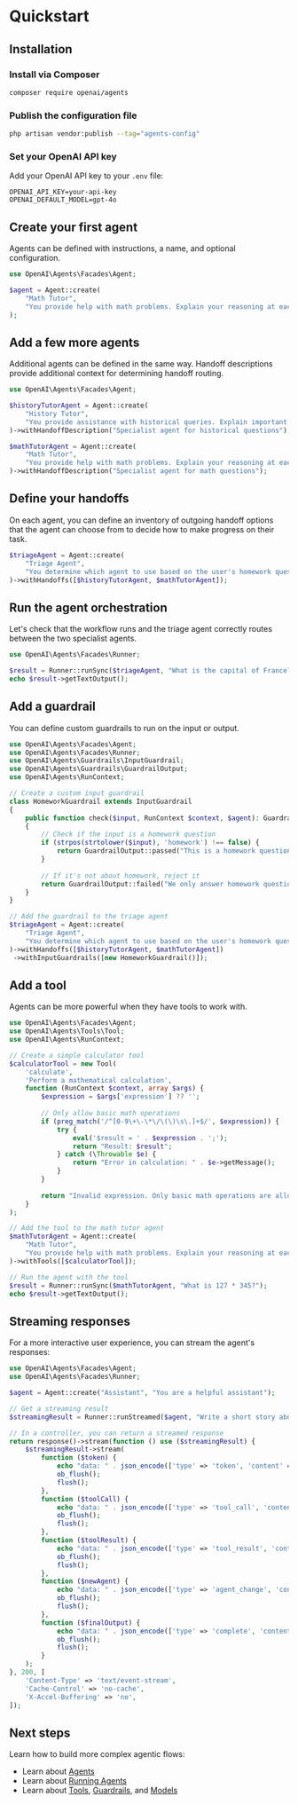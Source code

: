 # Quickstart

## Installation

### Install via Composer

```bash
composer require openai/agents
```

### Publish the configuration file

```bash
php artisan vendor:publish --tag="agents-config"
```

### Set your OpenAI API key

Add your OpenAI API key to your `.env` file:

```
OPENAI_API_KEY=your-api-key
OPENAI_DEFAULT_MODEL=gpt-4o
```

## Create your first agent

Agents can be defined with instructions, a name, and optional configuration.

```php
use OpenAI\Agents\Facades\Agent;

$agent = Agent::create(
    "Math Tutor",
    "You provide help with math problems. Explain your reasoning at each step and include examples"
);
```

## Add a few more agents

Additional agents can be defined in the same way. Handoff descriptions provide additional context for determining handoff routing.

```php
use OpenAI\Agents\Facades\Agent;

$historyTutorAgent = Agent::create(
    "History Tutor",
    "You provide assistance with historical queries. Explain important events and context clearly."
)->withHandoffDescription("Specialist agent for historical questions");

$mathTutorAgent = Agent::create(
    "Math Tutor",
    "You provide help with math problems. Explain your reasoning at each step and include examples"
)->withHandoffDescription("Specialist agent for math questions");
```

## Define your handoffs

On each agent, you can define an inventory of outgoing handoff options that the agent can choose from to decide how to make progress on their task.

```php
$triageAgent = Agent::create(
    "Triage Agent",
    "You determine which agent to use based on the user's homework question"
)->withHandoffs([$historyTutorAgent, $mathTutorAgent]);
```

## Run the agent orchestration

Let's check that the workflow runs and the triage agent correctly routes between the two specialist agents.

```php
use OpenAI\Agents\Facades\Runner;

$result = Runner::runSync($triageAgent, "What is the capital of France?");
echo $result->getTextOutput();
```

## Add a guardrail

You can define custom guardrails to run on the input or output.

```php
use OpenAI\Agents\Facades\Agent;
use OpenAI\Agents\Facades\Runner;
use OpenAI\Agents\Guardrails\InputGuardrail;
use OpenAI\Agents\Guardrails\GuardrailOutput;
use OpenAI\Agents\RunContext;

// Create a custom input guardrail
class HomeworkGuardrail extends InputGuardrail
{
    public function check($input, RunContext $context, $agent): GuardrailOutput
    {
        // Check if the input is a homework question
        if (strpos(strtolower($input), 'homework') !== false) {
            return GuardrailOutput::passed("This is a homework question");
        }
        
        // If it's not about homework, reject it
        return GuardrailOutput::failed("We only answer homework questions");
    }
}

// Add the guardrail to the triage agent
$triageAgent = Agent::create(
    "Triage Agent",
    "You determine which agent to use based on the user's homework question"
)->withHandoffs([$historyTutorAgent, $mathTutorAgent])
 ->withInputGuardrails([new HomeworkGuardrail()]);
```

## Add a tool

Agents can be more powerful when they have tools to work with.

```php
use OpenAI\Agents\Facades\Agent;
use OpenAI\Agents\Tools\Tool;
use OpenAI\Agents\RunContext;

// Create a simple calculator tool
$calculatorTool = new Tool(
    'calculate',
    'Perform a mathematical calculation',
    function (RunContext $context, array $args) {
        $expression = $args['expression'] ?? '';
        
        // Only allow basic math operations
        if (preg_match('/^[0-9\+\-\*\/\(\)\s\.]+$/', $expression)) {
            try {
                eval('$result = ' . $expression . ';');
                return "Result: $result";
            } catch (\Throwable $e) {
                return "Error in calculation: " . $e->getMessage();
            }
        }
        
        return "Invalid expression. Only basic math operations are allowed.";
    }
);

// Add the tool to the math tutor agent
$mathTutorAgent = Agent::create(
    "Math Tutor",
    "You provide help with math problems. Explain your reasoning at each step and include examples. Use the calculate tool for complex calculations."
)->withTools([$calculatorTool]);

// Run the agent with the tool
$result = Runner::runSync($mathTutorAgent, "What is 127 * 345?");
echo $result->getTextOutput();
```

## Streaming responses

For a more interactive user experience, you can stream the agent's responses:

```php
use OpenAI\Agents\Facades\Agent;
use OpenAI\Agents\Facades\Runner;

$agent = Agent::create("Assistant", "You are a helpful assistant");

// Get a streaming result
$streamingResult = Runner::runStreamed($agent, "Write a short story about a robot learning to paint.");

// In a controller, you can return a streamed response
return response()->stream(function () use ($streamingResult) {
    $streamingResult->stream(
        function ($token) {
            echo "data: " . json_encode(['type' => 'token', 'content' => $token]) . "\n\n";
            ob_flush();
            flush();
        },
        function ($toolCall) {
            echo "data: " . json_encode(['type' => 'tool_call', 'content' => $toolCall]) . "\n\n";
            ob_flush();
            flush();
        },
        function ($toolResult) {
            echo "data: " . json_encode(['type' => 'tool_result', 'content' => $toolResult]) . "\n\n";
            ob_flush();
            flush();
        },
        function ($newAgent) {
            echo "data: " . json_encode(['type' => 'agent_change', 'content' => $newAgent->getName()]) . "\n\n";
            ob_flush();
            flush();
        },
        function ($finalOutput) {
            echo "data: " . json_encode(['type' => 'complete', 'content' => $finalOutput]) . "\n\n";
            ob_flush();
            flush();
        }
    );
}, 200, [
    'Content-Type' => 'text/event-stream',
    'Cache-Control' => 'no-cache',
    'X-Accel-Buffering' => 'no',
]);
```

## Next steps

Learn how to build more complex agentic flows:

- Learn about [Agents](agents.md)
- Learn about [Running Agents](running_agents.md)
- Learn about [Tools](tools.md), [Guardrails](guardrails.md), and [Models](models.md)